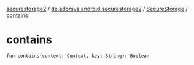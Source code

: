 [securestorage2](../../index.md) / [de.adorsys.android.securestorage2](../index.md) / [SecureStorage](index.md) / [contains](./contains.md)

# contains

`fun contains(context: `[`Context`](https://developer.android.com/reference/android/content/Context.html)`, key: `[`String`](https://kotlinlang.org/api/latest/jvm/stdlib/kotlin/-string/index.html)`): `[`Boolean`](https://kotlinlang.org/api/latest/jvm/stdlib/kotlin/-boolean/index.html)